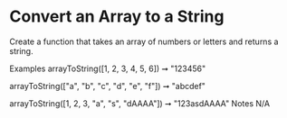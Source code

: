 # Convert an Array to a String

Create a function that takes an array of numbers or letters and returns a string.

Examples
arrayToString([1, 2, 3, 4, 5, 6]) ➞ "123456"

arrayToString(["a", "b", "c", "d", "e", "f"]) ➞ "abcdef"

arrayToString([1, 2, 3, "a", "s", "dAAAA"]) ➞ "123asdAAAA"
Notes
N/A
